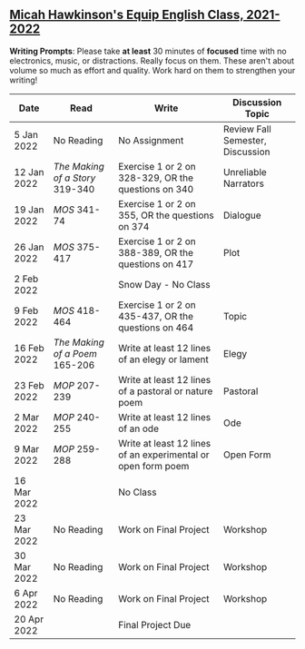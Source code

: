 [Micah Hawkinson's Equip English Class, 2021-2022](/equip/readme.md)
---

**Writing Prompts**: Please take **at least** 30 minutes of **focused** time with no electronics, music, or distractions. Really focus on them. These aren't about volume so much as effort and quality. Work hard on them to strengthen your writing!

| Date | Read | Write | Discussion Topic |
| ---  | ---   | ---  | ---              |
5 Jan 2022|No Reading|No Assignment|Review Fall Semester, Discussion
12 Jan 2022|*The Making of a Story* 319-340|Exercise 1 or 2 on 328-329, OR the questions on 340|Unreliable Narrators
19 Jan 2022|*MOS* 341-74|Exercise 1 or 2 on 355, OR the questions on 374|Dialogue
26 Jan 2022|*MOS* 375-417|Exercise 1 or 2 on 388-389, OR the questions on 417|Plot
2 Feb 2022||Snow Day - No Class
9 Feb 2022|*MOS* 418-464|Exercise 1 or 2 on 435-437, OR the questions on 464|Topic
16 Feb 2022|*The Making of a Poem* 165-206|Write at least 12 lines of an elegy or lament|Elegy
23 Feb 2022|*MOP* 207-239|Write at least 12 lines of a pastoral or nature poem|Pastoral
2 Mar 2022|*MOP* 240-255|Write at least 12 lines of an ode|Ode
9 Mar 2022|*MOP* 259-288|Write at least 12 lines of an experimental or open form poem|Open Form
16 Mar 2022||No Class|
23 Mar 2022|No Reading|Work on Final Project|Workshop
30 Mar 2022|No Reading|Work on Final Project|Workshop
6 Apr 2022|No Reading|Work on Final Project|Workshop
20 Apr 2022||Final Project Due|